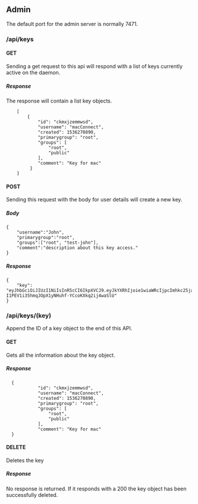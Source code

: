 ## Admin
The default port for the admin server is normally 7471.
### /api/keys
#### GET
Sending a get request to this api will respond with a list of keys currently active on the daemon.
##### Response
The response will contain a list key objects.

        [
            {
                "id": "ckmxjzemmwsd",
                "username": "macConnect",
                "created": 1536270890,
                "primarygroup": "root",
                "groups": [
                    "root",
                    "public"
                ],
                "comment": "Key for mac"
             }
        ]

#### POST
Sending this request with the body for user details will create a new key.
##### Body
    {
        "username":"John",
        "primarygroup":"root",
        "groups":["root", "test-john"],
        "comment":"description about this key access."
    }
##### Response
    {
        "key": "eyJhbGciOiJIUzI1NiIsInR5cCI6IkpXVCJ9.eyJkYXRhIjoie1wiaWRcIjpcImhkc25jaHppeGx3Z1wiLFwidXNlcm5hbWVcIjpcIkpvaG5cIixcImNyZWF0ZWRcIjoxNTM2NzkwNzc3LFwicHJpbWFyeWdyb3VwXCI6XCJyb290XCIsXCJncm91cHNcIjpbXCJyb290XCIsXCJ0ZXN0LWpvaG5cIixcInB1YmxpY1wiXSxcImNvbW1lbnRcIjpcImRlc2NyaXB0aW9uIGFib3V0IHRoaXMga2V5IGFjY2Vzcy5cIn0iLCJzYWx0IjoiUnJBdVliaDA2OXpjR0ZyN2dvSXVhV0RKcjdxamRGQ3MyVk1zUU9YOU5kQT0ifQ.h-I1PEV1i35hmqJOpX1yNHuhf-YCcoKXkq2ij4waSlU"
    }
### /api/keys/(key)
Append the ID of a key object to the end of this API.
#### GET
Gets all the information about the key object.
##### Response
      {
                "id": "ckmxjzemmwsd",
                "username": "macConnect",
                "created": 1536270890,
                "primarygroup": "root",
                "groups": [
                    "root",
                    "public"
                ],
                "comment": "Key for mac"
      }
#### DELETE
Deletes the key
##### Response
No response is returned. If it responds with a 200 the key object has been successfully deleted.